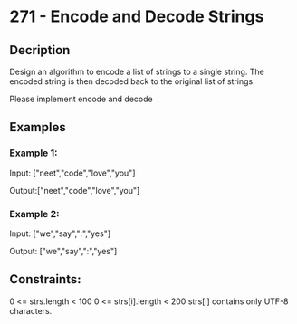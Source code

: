 # 271 - Encode and Decode Strings

## Decription
Design an algorithm to encode a list of strings to a single string. The encoded string is then decoded back to the original list of strings.

Please implement encode and decode


## Examples

### Example 1:
Input: ["neet","code","love","you"]

Output:["neet","code","love","you"]

### Example 2:
Input: ["we","say",":","yes"]

Output: ["we","say",":","yes"]


## Constraints:

0 <= strs.length < 100
0 <= strs[i].length < 200
strs[i] contains only UTF-8 characters.
